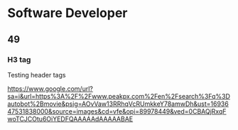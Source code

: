 #  Software Developer 
##  49
### H3 tag   

Testing header tags

https://www.google.com/url?sa=i&url=https%3A%2F%2Fwww.peakpx.com%2Fen%2Fsearch%3Fq%3Dautobot%2Bmovie&psig=AOvVaw13RRhqVcRUmkkeY78amwDh&ust=1693647531838000&source=images&cd=vfe&opi=89978449&ved=0CBAQjRxqFwoTCJCOtu6OiYEDFQAAAAAdAAAAABAE
